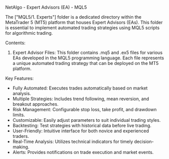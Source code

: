 NetAlgo - Expert Advisors (EA) - MQL5

The ["MQL5/1. Experts"] folder is a dedicated directory within the MetaTrader 5 (MT5) platform that houses Expert Advisors (EAs). This folder is essential to implement automated trading strategies using MQL5 scripts for algorithmic trading.

Contents:

1. Expert Advisor Files: This folder contains .mq5 and .ex5 files for various EAs developed in the MQL5 programming language. Each file represents a unique automated trading strategy that can be deployed on the MT5 platform.


Key Features:

- Fully Automated: Executes trades automatically based on market analysis.
- Multiple Strategies: Includes trend following, mean reversion, and breakout approaches.
- Risk Management: Configurable stop loss, take profit, and drawdown limits.
- Customizable: Easily adjust parameters to suit individual trading styles.
- Backtesting: Test strategies with historical data before live trading.
- User-Friendly: Intuitive interface for both novice and experienced traders.
- Real-Time Analysis: Utilizes technical indicators for timely decision-making.
- Alerts: Provides notifications on trade execution and market events.
